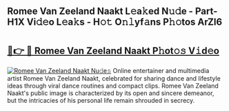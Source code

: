 ## Romee Van Zeeland Naakt L𝚎a𝚔ed N𝚞𝚍e - Part-H1X Vi𝚍𝚎o L𝚎a𝚔s - H𝚘𝚝 O𝚗𝚕yf𝚊ns P𝚑𝚘tos ArZl6

# <h2><a href="http://kf76gl.oniu.top/?m=Romee+Van+Zeeland+Naakt">🔗👉 🔴 Romee Van Zeeland Naakt P𝚑ot𝚘𝚜 V𝚒d𝚎o</a></h2>

[![Romee Van Zeeland Naakt Nu𝚍e𝚜](https://i.imgur.com/0qMVB7G.gif)](http://kf76gl.oniu.top/?m=Romee+Van+Zeeland+Naakt)
Online entertainer and multimedia artist Romee Van Zeeland Naakt, celebrated for sharing dance and lifestyle ideas through viral dance routines and compact clips. Romee Van Zeeland Naakt's public image is characterized by its open and sincere demeanor, but the intricacies of his personal life remain shrouded in secrecy.  
